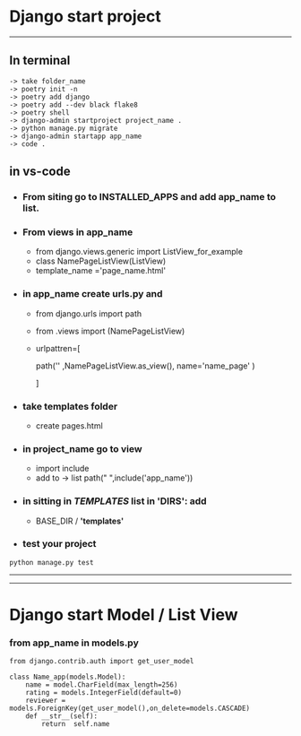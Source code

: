 # Django start project 
------------------------
## In terminal 
```
-> take folder_name
-> poetry init -n
-> poetry add django
-> poetry add --dev black flake8
-> poetry shell
-> django-admin startproject project_name .
-> python manage.py migrate 
-> django-admin startapp app_name
-> code . 
```

## in vs-code 


- ### From **siting** go to **INSTALLED_APPS** and add **app_name** to list.     

- ### From views in app_name 
    - from django.views.generic import ListView_for_example
    - class NamePageListView(ListView)
    - template_name ='page_name.html'
- ### in app_name create urls.py and 
    - from django.urls import path 
    - from .views import (NamePageListView)
    - urlpattren=[
        
        path('' ,NamePageListView.as_view(), name='name_page' )
        
        ]

- ### take templates folder 
    - create pages.html 

- ### in project_name go to view 
    - import include 
    - add to -> list path(" ",include('app_name'))
- ### in sitting in  *TEMPLATES* list in 'DIRS': add
    - BASE_DIR / **'templates'**

- ### test your project
``` 
python manage.py test
```

--------------------------
--------------------------
# Django start **Model** / List View
### from app_name in models.py
```
from django.contrib.auth import get_user_model

class Name_app(models.Model):
    name = model.CharField(max_length=256)
    rating = models.IntegerField(default=0)
    reviewer = models.ForeignKey(get_user_model(),on_delete=models.CASCADE)
    def __str__(self):
        return  self.name
```   

    

